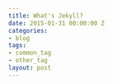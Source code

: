 ```yaml
---
title: What's Jekyll?
date: 2015-01-31 00:00:00 Z
categories:
- blog
tags:
- common_tag
- other_tag
layout: post
---
```


